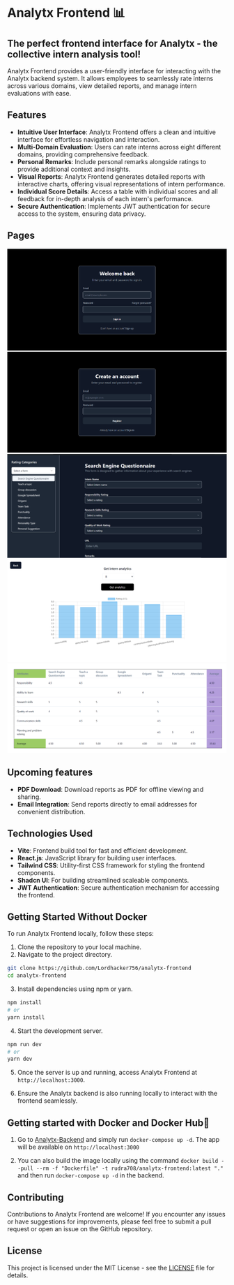 # Analytx Frontend 📊
## The perfect frontend interface for Analytx - the collective intern analysis tool!

Analytx Frontend provides a user-friendly interface for interacting with the Analytx backend system. It allows employees to seamlessly rate interns across various domains, view detailed reports, and manage intern evaluations with ease.

## Features

- **Intuitive User Interface**: Analytx Frontend offers a clean and intuitive interface for effortless navigation and interaction.
- **Multi-Domain Evaluation**: Users can rate interns across eight different domains, providing comprehensive feedback.
- **Personal Remarks**: Include personal remarks alongside ratings to provide additional context and insights.
- **Visual Reports**: Analytx Frontend generates detailed reports with interactive charts, offering visual representations of intern performance.
- **Individual Score Details**: Access a table with individual scores and all feedback for in-depth analysis of each intern's performance.
- **Secure Authentication**: Implements JWT authentication for secure access to the system, ensuring data privacy.

## Pages

<img src="src/assets/login.png" >
<img src="src/assets/register.png" >
<img src="src/assets/analytx_rating.png" >
<img src="src/assets/analytx_bar_chart.png" >
<img src="src/assets/analytx_table.png" >


  
## Upcoming features

- **PDF Download**: Download reports as PDF for offline viewing and sharing.
- **Email Integration**: Send reports directly to email addresses for convenient distribution.

## Technologies Used

- **Vite**: Frontend build tool for fast and efficient development.
- **React.js**: JavaScript library for building user interfaces.
- **Tailwind CSS**: Utility-first CSS framework for styling the frontend components.
- **Shadcn UI**: For building streamlined scaleable components.
- **JWT Authentication**: Secure authentication mechanism for accessing the frontend.
  
## Getting Started Without Docker 

To run Analytx Frontend locally, follow these steps:

1. Clone the repository to your local machine.
2. Navigate to the project directory.

```bash
git clone https://github.com/Lordhacker756/analytx-frontend
cd analytx-frontend
```

3. Install dependencies using npm or yarn.

```bash
npm install
# or
yarn install
```

4. Start the development server.

```bash
npm run dev
# or
yarn dev
```

5. Once the server is up and running, access Analytx Frontend at `http://localhost:3000`.

6. Ensure the Analytx backend is also running locally to interact with the frontend seamlessly.

## Getting started with Docker and Docker Hub🐋

1. Go to [Analytx-Backend](https://github.com/Lordhacker756/analytx) and simply run `docker-compose up -d`. The app will be available on `http://localhost:3000`

2. You can also build the image locally using the command `docker build --pull --rm -f "Dockerfile" -t rudra708/analytx-frontend:latest "."` and then run `docker-compose up -d` in the backend.

## Contributing

Contributions to Analytx Frontend are welcome! If you encounter any issues or have suggestions for improvements, please feel free to submit a pull request or open an issue on the GitHub repository.

## License

This project is licensed under the MIT License - see the [LICENSE](LICENSE) file for details.